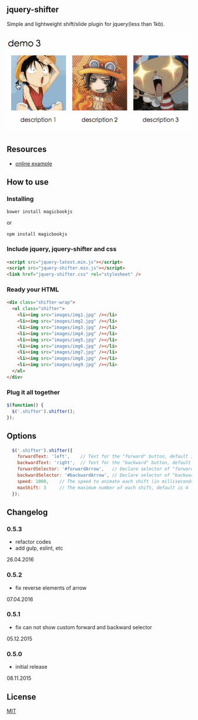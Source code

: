 ## jquery-shifter
Simple and lightweight shift/slide plugin for jquery(less than 1kb).

![jquery-shifter-samples](public/img/samples.gif)

## Resources
- [online example](http://ipluser.github.io/jquery-shifter/)

## How to use
### Installing
```
bower install magicbookjs
```

or

```
npm install magicbookjs
```

### Include jquery, jquery-shifter and css
```html
<script src="jquery-latest.min.js"></script>
<script src="jquery-shifter.min.js"></script>
<link href="jquery-shifter.css" rel="stylesheet" />
```

### Ready your HTML
```html
<div class="shifter-wrap">
  <ul class="shifter">
    <li><img src="images/img1.jpg" /></li>
    <li><img src="images/img2.jpg" /></li>
    <li><img src="images/img3.jpg" /></li>
    <li><img src="images/img4.jpg" /></li>
    <li><img src="images/img5.jpg" /></li>
    <li><img src="images/img6.jpg" /></li>
    <li><img src="images/img7.jpg" /></li>
    <li><img src="images/img8.jpg" /></li>
    <li><img src="images/img9.jpg" /></li>
  </ul>
</div>
```

### Plug it all together
```javascript
$(function() {
  $('.shifter').shifter();
});
```

## Options
```javascript
  $('.shifter').shifter({
    forwardText: 'left',    // Text for the "forward" button, default is "forward"
    backwardText: 'right',  // Text for the "backward" button, default is "backward"
    forwardSelector: '#forwardArrow',   // Declare selector of "forward" button 
    backwardSelector: '#backwardArrow', // Declare selector of "backward" button
    speed: 1000,    // The speed to animate each shift (in milliseconds), default is 2000
    maxShift: 3     // The maximum number of each shift, default is 4
  });
```

## Changelog
### 0.5.3
- refactor codes
- add gulp, eslint, etc

26.04.2016

### 0.5.2
- fix reverse elements of arrow

07.04.2016

### 0.5.1
- fix can not show custom forward and backward selector

05.12.2015

### 0.5.0
- initial release

08.11.2015

## License

  [MIT](LICENSE)
